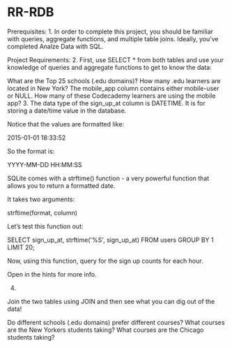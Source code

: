 # RR-RDB

Prerequisites:
1.
In order to complete this project, you should be familiar with queries, aggregate functions, and multiple table joins. Ideally, you’ve completed Analze Data with SQL.

Project Requirements:
2.
First, use SELECT * from both tables and use your knowledge of queries and aggregate functions to get to know the data:

What are the Top 25 schools (.edu domains)?
How many .edu learners are located in New York?
The mobile_app column contains either mobile-user or NULL. How many of these Codecademy learners are using the mobile app?
3.
The data type of the sign_up_at column is DATETIME. It is for storing a date/time value in the database.

Notice that the values are formatted like:

2015-01-01 18:33:52

So the format is:

YYYY-MM-DD HH:MM:SS

SQLite comes with a strftime() function - a very powerful function that allows you to return a formatted date.

It takes two arguments:

strftime(format, column)

Let’s test this function out:

SELECT sign_up_at,
   strftime('%S', sign_up_at)
FROM users
GROUP BY 1
LIMIT 20;


Now, using this function, query for the sign up counts for each hour.

Open in the hints for more info.

4.
Join the two tables using JOIN and then see what you can dig out of the data!

Do different schools (.edu domains) prefer different courses?
What courses are the New Yorkers students taking?
What courses are the Chicago students taking?
